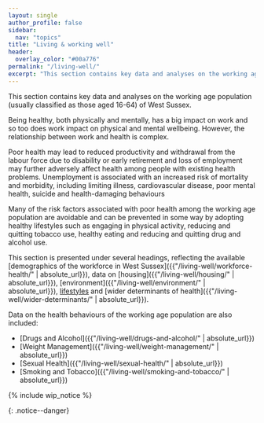 ```yaml
---
layout: single
author_profile: false
sidebar:
  nav: "topics"
title: "Living & working well"
header:
  overlay_color: "#00a776"
permalink: "/living-well/"
excerpt: "This section contains key data and analyses on the working age population of West Sussex."
---
```

This section contains key data and analyses on the working age population (usually classified as those aged 16-64) of West Sussex.

Being healthy, both physically and mentally, has a big impact on work and so too does work impact on physical and mental wellbeing. However, the relationship between work and health is complex.

Poor health may lead to reduced productivity and withdrawal from the labour force due to disability or early retirement and loss of employment may further adversely affect health among people with existing health problems. Unemployment is associated with an increased risk of mortality and morbidity, including limiting illness, cardiovascular disease, poor mental health, suicide and health-damaging behaviours

Many of the risk factors associated with poor health among the working age population are avoidable and can be prevented in some way by adopting healthy lifestyles such as engaging in physical activity, reducing and quitting tobacco use, healthy eating and reducing and quitting drug and alcohol use.

This section is presented under several headings, reflecting the available [demographics of the workforce in West Sussex]({{"/living-well/workforce-health/" | absolute_url}}), data on [housing]({{"/living-well/housing/" | absolute_url}}), [environment]({{"/living-well/environment/" | absolute_url}}), [lifestyles](/living-well/lifestyle-surveys/) and [wider determinants of health]({{"/living-well/wider-determinants/" | absolute_url}}). 

Data on the health behaviours of the working age population are also included:

* [Drugs and Alcohol]({{"/living-well/drugs-and-alcohol/" | absolute_url}})
* [Weight Management]({{"/living-well/weight-management/" | absolute_url}})
* [Sexual Health]({{"/living-well/sexual-health/" | absolute_url}})
* [Smoking and Tobacco]({{"/living-well/smoking-and-tobacco/" | absolute_url}})

{% include wip_notice %}

{: .notice--danger}
